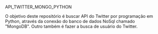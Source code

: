  API_TWITTER_MONGO_PYTHON
 
 O objetivo deste repositório é buscar API do Twitter por programação em Python, através da conexão do banco de dados NoSql chamado "MongoDB".
 Outro também é fazer a busca de usuário do Twitter.
